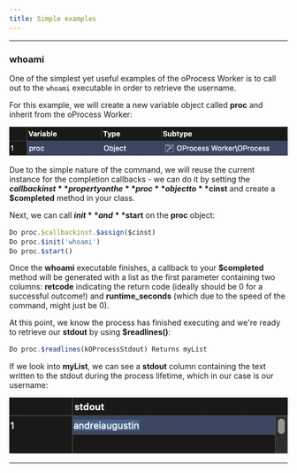 ```yaml
---
title: Simple examples
---
```


---

### whoami

One of the simplest yet useful examples of the oProcess Worker is to call out to the `whoami` executable in order to retrieve the username.

For this example, we will create a new variable object called **proc** and inherit from the oProcess Worker:

![oProcess Worker Variable](assets/../../../../assets/oprocess_worker_images/proc_variable.png)

Due to the simple nature of the command, we will reuse the current instance for the completion callbacks - we can do it by setting the **$callbackinst** property on the **proc** object to **$cinst** and create a **$completed** method in your class.

Next, we can call **$init** and **$start** on the **proc** object:

```js
Do proc.$callbackinst.$assign($cinst)
Do proc.$init('whoami')
Do proc.$start()
```

Once the **whoami** executable finishes, a callback to your **$completed** method will be generated with a list as the first parameter containing two columns: **retcode** indicating the return code (ideally should be 0 for a successful outcome!) and **runtime_seconds** (which due to the speed of the command, might just be 0).

At this point, we know the process has finished executing and we're ready to retrieve our **stdout** by using **$readlines()**:

```js
Do proc.$readlines(kOProcessStdout) Returns myList
```

If we look into **myList**, we can see a **stdout** column containing the text written to the stdout during the process lifetime, which in our case is our username:

![oProcess Worker Variable](assets/../../../../assets/oprocess_worker_images/readlines.png)

---




